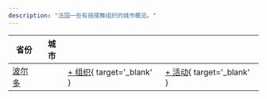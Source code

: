 ```yaml
---
description: "法国一些有摇摆舞组织的城市概览。"
---
```


| 省份 | 城市 | | |
| --- | --- | --- | --- |
| [波尔多](index.md#bordeaux) | | [+ 组织](https://github.com/swingdance/orgs/issues/new?assignees=&labels=add+org&projects=&template=02-add_entity.yml&title=%5Bfr%5D%20%3CName%3E&region=fr&province=Bordeaux&city=Bordeaux){ target='_blank' } | [+ 活动](https://github.com/swingdance/events/issues/new?assignees=&labels=add+event&projects=&template=02-add_entity.yml&title=%5B2024%2Ffr%5D%20%3CName%3E&region=fr&province=Bordeaux&city=Bordeaux&org_id=&date_starts=2024-&date_ends=2024-){ target='_blank' } |
